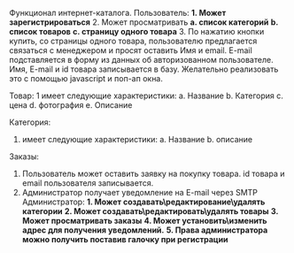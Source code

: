Функционал интернет-каталога.
Пользователь:
**1. Может зарегистрироваться**
2. Может просматривать
**a. список категорий**
**b. список товаров**
**c. страницу одного товара**
3. По нажатию кнопки купить, со страницы одного товара, пользователю
предлагается связаться с менеджером и просят оставить Имя и email. E-mail
подставляется в форму из данных об авторизованном пользователе. Имя,
E-mail и id товара записывается в базу. Желательно реализовать это с
помощью javascript и поп-ап окна.

Товар:
1 имеет следующие характеристики:
a. Название
b. Категория
c. цена
d. фотография
e. Описание

Категория:
1. имеет следующие характеристики:
a. Название
b. описание

Заказы:
1. Пользователь может оставить заявку на покупку товара. id товара и email
пользователя записывается.
2. Администратор получает уведомление на E-mail через SMTP
Администратор:
**1. Может создавать\редактирование\удалять категории**
**2. Может создавать\редактировать\удалять товары**
**3. Может просматривать заказы**
**4. Может установить\изменить адрес для получения уведомлений.**
**5. Права администратора можно получить поставив галочку при регистрации**
